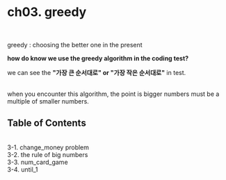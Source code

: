 # ch03. greedy
<br>

greedy : choosing the better one in the present
<br>

**how do know we use the greedy algorithm in the coding test?**
<br>

we can see the **"가장 큰 순서대로" or "가장 작은 순서대로"** in test.

<br>
when you encounter this algorithm, the point is bigger numbers must be a multiple of smaller numbers.

<br>

## Table of Contents
<br>
3-1. change_money problem
<br>
3-2. the rule of big numbers
<br>
3-3. num_card_game
<br>
3-4. until_1